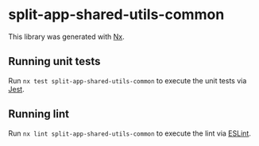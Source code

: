 # split-app-shared-utils-common

This library was generated with [Nx](https://nx.dev).

## Running unit tests

Run `nx test split-app-shared-utils-common` to execute the unit tests via [Jest](https://jestjs.io).

## Running lint

Run `nx lint split-app-shared-utils-common` to execute the lint via [ESLint](https://eslint.org/).
